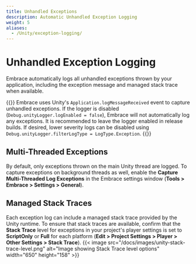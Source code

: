 ```yaml
---
title: Unhandled Exceptions
description: Automatic Unhandled Exception Logging
weight: 5
aliases:
  - /Unity/exception-logging/
---
```


# Unhandled Exception Logging

Embrace automatically logs all unhandled exceptions thrown by your application, including the exception message and managed stack trace when available. 

{{<hint warning>}}
 Embrace uses Unity's `Application.logMessageReceived` event to capture unhandled exceptions. If the logger is disabled (`Debug.unityLogger.logEnabled = false`), Embrace will not automatically log any exceptions. It is recommended to leave the logger enabled in release builds. If desired, lower severity logs can be disabled using `Debug.unityLogger.filterLogType = LogType.Exception`. 
{{</hint>}}

## Multi-Threaded Exceptions

By default, only exceptions thrown on the main Unity thread are logged. To capture exceptions on background threads as well, enable the **Capture Multi-Threaded Log Exceptions** in the Embrace settings window (**Tools > Embrace > Settings > General**).

## Managed Stack Traces

Each exception log can include a managed stack trace provided by the Unity runtime. To ensure that stack traces are available, confirm that the **Stack Trace** level for exceptions in your project's player settings is set to **ScriptOnly** or **Full** for each platform (**Edit > Project Settings > Player > Other Settings > Stack Trace**).
{{< image src="/docs/images/unity-stack-trace-level.png" alt="Image showing Stack Trace level options" width="650" height="158" >}}